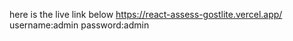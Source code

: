 here is the live link below
https://react-assess-gostlite.vercel.app/
username:admin
password:admin
